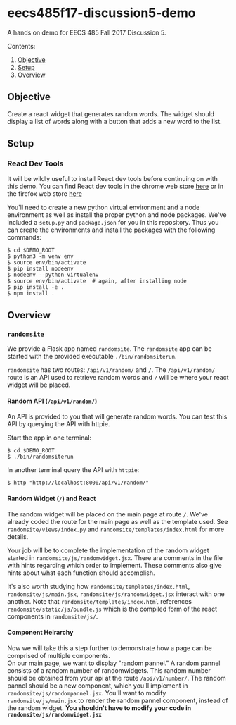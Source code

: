# eecs485f17-discussion5-demo

A hands on demo for EECS 485 Fall 2017 Discussion 5.

Contents:
1. [Objective](#objective)
2. [Setup](#setup)
3. [Overview](#overview)

## Objective

Create a react widget that generates random words. The widget should display a 
list of words along with a button that adds a new word to the list.

## Setup

### React Dev Tools
It will be wildly useful to install React dev tools before continuing on
with this demo. You can find React dev tools in the chrome web store 
[here](https://chrome.google.com/webstore/detail/react-developer-tools/fmkadmapgofadopljbjfkapdkoienihi)
or in the firefox web store 
[here](https://addons.mozilla.org/en-US/firefox/addon/react-devtools/)

You'll need to create a new python virtual
environment and a node environment as well as install the proper python and 
node packages. We've included a `setup.py` and `package.json` for you in this 
repository. Thus you can create the environments and install the packages with 
the following commands:
```shellsession
$ cd $DEMO_ROOT
$ python3 -m venv env
$ source env/bin/activate
$ pip install nodeenv
$ nodeenv --python-virtualenv
$ source env/bin/activate  # again, after installing node
$ pip install -e .
$ npm install .
```

## Overview

### `randomsite`
We provide a Flask app named `randomsite`. The `randomsite` app can be started
with the provided executable `./bin/randomsiterun`.

`randomsite` has two routes: `/api/v1/random/` and `/`. The `/api/v1/random/` 
route is an API used to retrieve random words and `/` will be where your react 
widget will be placed.

#### Random API (`/api/v1/random/`)

An API is provided to you that will generate random words. You can test this 
API by querying the API with httpie.

Start the app in one terminal:
```shellsession
$ cd $DEMO_ROOT
$ ./bin/randomsiterun
```

In another terminal query the API with `httpie`:
```shellsession
$ http "http://localhost:8000/api/v1/random/"
```

#### Random Widget (`/`) and React

The random widget will be placed on the main page at route `/`. We've already 
coded the route for the main page as well as the template used. See 
`randomsite/views/index.py` and `randomsite/templates/index.html` for more 
details.

Your job will be to complete the implementation of the random widget started
in `randomsite/js/randomwidget.jsx`. There are comments in the file with hints
regarding which order to implement. These comments also give hints about what 
each function should accomplish.

It's also worth studying how `randomsite/templates/index.html`, 
`randomsite/js/main.jsx`, `randomsite/js/randomwidget.jsx` interact with one 
another. Note that `randomsite/templates/index.html` references 
`randomsite/static/js/bundle.js` which is the compiled form of the react 
components in `randomsite/js/`.

#### Component Heirarchy

Now we will take this a step further to demonstrate how a page can be comprised of multiple components.  
On our main page, we want to display "random pannel."  A random pannel consists of a random number of 
randomwidgets.  This random number should be obtained from your api at the route `/api/v1/number/`.  The 
random pannel should be a new component, which you'll implement in `randomsite/js/randompannel.jsx`.  You'll 
want to modify `randomsite/js/main.jsx` to render the random pannel component, instead of the random widget. 
**You shouldn't have to modify your code in `randomsite/js/randomwidget.jsx`**

